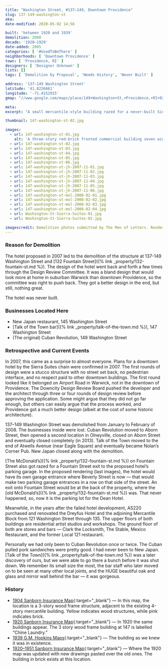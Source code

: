 ```yaml
---
title: "Washington Street, #137–149, Downtown Providence"
slug: 137-149-washington-st
aka:
date-modified: 2020-05-02 14:56

built: 'between 1920 and 1939'
demolition: 2008
decade: '1920–1929'
date-added: 2005
categories: [ '#UsedToBeThere' ]
neighborhoods: [ 'Downtown Providence' ]
town: [ 'Providence, RI' ]
designers: [ 'Designer Unknown' ]
lists: []
tags: [ 'Demolition by Proposal', 'Needs History', 'Never Built' ]

address: '137–149 Washington Street'
latitude: '41.8226661'
longitude: '-71.4152915'
gmap: "//www.google.com/maps/place/149+Washington+St,+Providence,+RI+02903/@41.8226661,-71.4152915,3a,75y,321.27h,90t/data=!3m6!1e1!3m4!1saVoiiARQsh8dqql4-cWvJw!2e0!7i16384!8i8192!4m5!3m4!1s0x89e44512542240e3:0xbcc7c6522678ee08!8m2!3d41.8228099!4d-71.415435"

meta: 
excerpt: "A small mercantile-style building razed for a never-built Sierra Suites Hotel in 2008. This building housed a few well-loved storefronts — New Japan, Cuban Revolution, and the Talk of the Town bar."

thumbnail: 147-washington-st-02.jpg

images:
  - url: 147-washington-st-01.jpg
    alt: 'A three-story red-brick fronted commercial building seven windows wide. Windows have stone lintels and sills. The ground floor was occupied by three restaurant businesses with a mix of metal, wood, and brick facades.'
  - url: 147-washington-st-02.jpg
  - url: 147-washington-st-03.jpg
  - url: 147-washington-st-04.jpg
  - url: 147-washington-st-05.jpg
  - url: 147-washington-st-06.jpg
  - url: 147-washington-st-jh-2007-11-01.jpg
  - url: 147-washington-st-jh-2007-11-02.jpg
  - url: 147-washington-st-jh-2007-11-03.jpg
  - url: 147-washington-st-jh-2007-11-04.jpg
  - url: 147-washington-st-jh-2007-11-05.jpg
  - url: 147-washington-st-jh-2007-11-06.jpg
  - url: 147-washington-st-mol-2008-02-01.jpg
  - url: 147-washington-st-mol-2008-02-02.jpg
  - url: 147-washington-st-mol-2008-02-03.jpg
  - url: 147-washington-st-mol-2008-02-04.jpg
  - url: Washington-St-Sierra-Suites-01.jpg
  - url: Washington-St-Sierra-Suites-02.jpg

imagescredit: Demolition photos submitted by The Men of Letters. Renderings found from news sources. 
---
```


### Reason for Demolition

The hotel proposed in 2007 led to the demolition of the structure at 137-149 Washington Street and [132 Fountain Street]({% link _property/132-fountain-st.md %}). The design of the hotel went back and forth a few times through the Design Review Committee. It was a bland design that would look more at home in suburban Warwick than downtown Providence, so the committee was right to push back. They got a better design in the end, but still, nothing great. 

The hotel was never built. 


### Businesses Located Here

+ New Japan restaurant, 145 Washington Street
+ [Talk of the Town bar]({% link _property/talk-of-the-town.md %}), 147 Washington Street
+ (The original) Cuban Revolution, 149 Washington Street


### Retrospective and Current Events

In 2007, this came as a surprise to almost everyone. Plans for a downtown hotel by the Sierra Suites chain were confirmed in 2007. The first rounds of design were a stucco structure with no street set back, no pedestrian interface, and no respect paid to other downtown buildings. The first round looked like it belonged on Airport Road in Warwick, not in the downtown of Providence. The Downcity Design Review Board pushed the developer and the architect through three or four rounds of design review before approving the application. Some might argue that they did not go far enough, but others can easily argue that the process worked, and Providence got a much better design (albeit at the cost of some historic architecture).

137–149 Washington Street was demolished from January to February of 2008. The businesses inside were lost. Cuban Revolution moved to Aborn Street, then opened a second location in Olneyville, closed on Aborn Street and eventually closed completely (in 2013). Talk of the Town moved to the end of Atwells Avenue (near Eagle Square) and eventually became Nolan’s Corner Pub. New Japan closed along with the demolition. 

[The McDonald’s]({% link _property/132-fountain-st.md %}) on Fountain Street also got razed for a Fountain Street exit to the proposed hotel’s parking garage. In the proposed rendering (last images), the hotel would have its own garage entrance where Beverly Street is now — that would make two parking garage entrances in a row on that side of the street. An exit onto Fountain Street would be at the back of the property, where the [old McDonald’s]({% link _property/132-fountain-st.md %}) was. That never happened, so, now it is the parking lot for the Dean Hotel. 

Meanwhile, in the years after the failed hotel development, AS220 purchased and renovated the Dreyfus Hotel and the adjoining Mercantile Block from 121 Washington Street through 135. The upper floors of both buildings are residential artist studios and workshops. The ground floor of both are stores and bars — Clark the Locksmith, The Stable, Mexico Restaurant, and the former Local 121 restaurant. 

Personally we had only been to Cuban Revolution once or twice. The Cuban pulled pork sandwiches were pretty good. I had never been to New Japan. [Talk of the Town]({% link _property/talk-of-the-town.md %}) was a later discovery of ours, but we were able to go there a bunch before it was shut down. We remember its small size the most, the bar staff who later moved on to be seen at many other local joints, and the HUGE beautiful oak and glass and mirror wall behind the bar — it was gorgeous. 


### History

+ [1904 Sanborn Insurance Map](//www.loc.gov/resource/g3774pm.g3774pm_g080991904){:target="_blank"} — In this map, the location is a 3-story wood frame structure, adjacent to the existing 4-story mercantile building. Yellow indicates wood structures, while pink indicates brick. 
+ [1920 Sanborn Insurance Map](//www.loc.gov/resource/g3774pm.g3774pm_g08099192001){:target="_blank"} — In 1920 the same buildings appear. The 3 story wood frame building at 147 is labelled “Chine Laundry.”
+ [1939 G.M. Hopkins Maps](http://www.historicmapworks.com/Map/US/895458/Plate+001/Providence+1937/Rhode+Island/){:target="_blank"} — The building as we knew it was in existence. 
+ [1920–1951 Sanborn Insurance Map](//www.loc.gov/resource/g3774pm.g3774pm_g08099195101){:target="_blank"} — Where the 1920 map was updated with new drawings pasted over the old ones. The building in brick exists at this location. 
